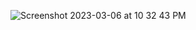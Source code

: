 
![Screenshot 2023-03-06 at 10 32 43 PM](https://user-images.githubusercontent.com/73460717/223179895-c3a855c9-cad1-401c-b891-68ef3d910757.png)

